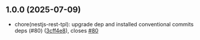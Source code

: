 ## 1.0.0 (2025-07-09)

* chore(nestjs-rest-tpl): upgrade dep and installed conventional commits deps (#80) ([3cff4e8](https://github.com/infojasyrc/app-developer-experience/commit/3cff4e8)), closes [#80](https://github.com/infojasyrc/app-developer-experience/issues/80)



